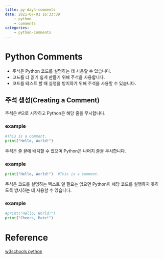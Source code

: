 ```yaml
---
title: py-day4-comments
date: 2021-07-01 16:33:08
    - python 
    - comments
categories: 
    - python-comments
---
```


# Python Comments
- 주석은 Python 코드를 설명하는 데 사용할 수 있습니다. 
- 코드를 더 읽기 쉽게 만들기 위해 주석을 사용합니다. 
- 코드를 테스트 할 때 실행을 방지하기 위해 주석을 사용할 수 있습니다. 

## 주석 생성(Creating a Comment)
주석은 #으로 시작하고 Python은 해당 줄을 무시합니다.
### example
``` python
#This is a comment.
print("Hello, World!")
```

주석은 줄 끝에 배치할 수 있으며 Python은 나머지 줄을 무시합니다.
### example
``` python
print("Hello, World!")  #This is a comment.
```

주석은 코드를 설명하는 텍스트 일 필요는 없으면 Python이 해당 코드를 실행하지 못하도록 방지하는 데 사용할 수 있습니다.
### example
``` python
#print("Hello, World!")
print("Cheers, Mate!")
```

# Reference
[w3schools python](https://www.w3schools.com/python/python_syntax.asp)